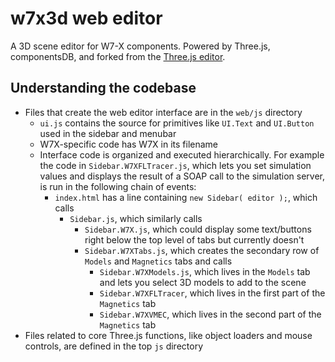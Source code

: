 w7x3d web editor
=====

A 3D scene editor for W7-X components. Powered by Three.js, componentsDB, and forked from the [Three.js editor](https://threejs.org/editor/).

## Understanding the codebase

*   Files that create the web editor interface are in the `web/js` directory
    *   `ui.js` contains the source for primitives like `UI.Text` and `UI.Button` used in the sidebar and menubar
    *   W7X-specific code has W7X in its filename
    *   Interface code is organized and executed hierarchically. For example the code in `Sidebar.W7XFLTracer.js`, which lets you set simulation values and displays the result of  a SOAP call to the simulation server, is run in the following chain of events:
        *   `index.html` has a line containing `new Sidebar( editor );`, which calls
            *   `Sidebar.js`, which similarly calls
                *   `Sidebar.W7X.js`, which could display some text/buttons right below the top level of tabs but currently doesn't
                *   `Sidebar.W7XTabs.js`, which creates the secondary row of `Models` and `Magnetics` tabs and calls
                    *   `Sidebar.W7XModels.js`, which lives in the `Models` tab and lets you select 3D models to add to the scene
                    *   `Sidebar.W7XFLTracer`, which lives in the first part of the `Magnetics` tab
                    *   `Sidebar.W7XVMEC`, which lives in the second part of the `Magnetics` tab
*   Files related to core Three.js functions, like object loaders and mouse controls, are defined in the top `js` directory

